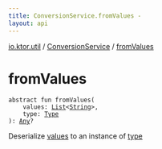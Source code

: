 ```yaml
---
title: ConversionService.fromValues - 
layout: api
---
```


<div class='api-docs-breadcrumbs'><a href="../index.html">io.ktor.util</a> / <a href="index.html">ConversionService</a> / <a href="./from-values.html">fromValues</a></div>

# fromValues

<div class="signature"><code><span class="keyword">abstract</span> <span class="keyword">fun </span><span class="identifier">fromValues</span><span class="symbol">(</span><br/>&nbsp;&nbsp;&nbsp;&nbsp;<span class="parameterName" id="io.ktor.util.ConversionService$fromValues(kotlin.collections.List((kotlin.String)), java.lang.reflect.Type)/values">values</span><span class="symbol">:</span>&nbsp;<a href="https://kotlinlang.org/api/latest/jvm/stdlib/kotlin.collections/-list/index.html"><span class="identifier">List</span></a><span class="symbol">&lt;</span><a href="https://kotlinlang.org/api/latest/jvm/stdlib/kotlin/-string/index.html"><span class="identifier">String</span></a><span class="symbol">&gt;</span><span class="symbol">, </span><br/>&nbsp;&nbsp;&nbsp;&nbsp;<span class="parameterName" id="io.ktor.util.ConversionService$fromValues(kotlin.collections.List((kotlin.String)), java.lang.reflect.Type)/type">type</span><span class="symbol">:</span>&nbsp;<a href="http://docs.oracle.com/javase/6/docs/api/java/lang/reflect/Type.html"><span class="identifier">Type</span></a><br/><span class="symbol">)</span><span class="symbol">: </span><a href="https://kotlinlang.org/api/latest/jvm/stdlib/kotlin/-any/index.html"><span class="identifier">Any</span></a><span class="symbol">?</span></code></div>

Deserialize <a href="from-values.html#io.ktor.util.ConversionService$fromValues(kotlin.collections.List((kotlin.String)), java.lang.reflect.Type)/values">values</a> to an instance of <a href="from-values.html#io.ktor.util.ConversionService$fromValues(kotlin.collections.List((kotlin.String)), java.lang.reflect.Type)/type">type</a>

